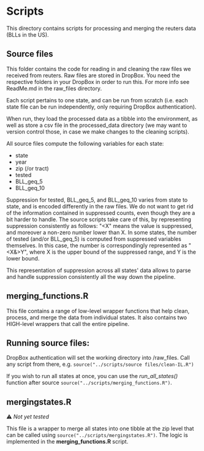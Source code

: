 # Scripts
This directory contains scripts for processing and merging the reuters data (BLLs in the US).


## Source files
This folder contains the code for reading in and cleaning the raw files we received from reuters. Raw files are stored in DropBox. You need the respective folders in your DropBox in order to run this. For more info see ReadMe.md in the raw_files directory.

Each script pertains to one state, and can be run from scratch (i.e. each state file can be run independently, only requiring DropBox authentication).

When run, they load the processed data as a tibble into the environment, as well as store a csv file in the processed_data directory (we may want to version control those, in case we make changes to the cleaning scripts).

All source files compute the following variables for each state: 
- state
- year
- zip (/or tract)
- tested
- BLL_geq_5
- BLL_geq_10

Suppression for tested, BLL_geq_5, and BLL_geq_10 varies from state to state, and is encoded differently in the raw files. We do not want to get rid of the information contained in suppressed counts, even though they are a bit harder to handle.
The source scripts take care of this, by representing suppression consistently as follows: "\<X" means the value is suppressed, and moreover a non-zero number lower than X.
In some states, the number of tested (and/or BLL_geq_5) is computed from suppressed variables themselves. In this case, the number is correspondingly represented as "\<X&\>Y", where X is the upper bound of the suppressed range, and Y is the lower bound.

This representation of suppression across all states' data allows to parse and handle suppression consistently all the way down the pipeline.

## merging_functions.R
This file contains a range of low-level wrapper functions that help clean, process, and merge the data from individual states. 
It also contains two HIGH-level wrappers that call the entire pipeline.

## Running source files:
DropBox authentication will set the working directory into /raw_files. 
Call any script from there, e.g. `source("../scripts/source files/clean-IL.R")`

If you wish to run all states at once, you can use the *run_all_states()* function after source `source("../scripts/merging_functions.R")`.


## mergingstates.R

:warning: *Not yet tested*

This file is a wrapper to merge all states into one tibble at the zip level that can be called using `source("../scripts/mergingstates.R")`.
The logic is implemented in the **merging_functions.R** script.